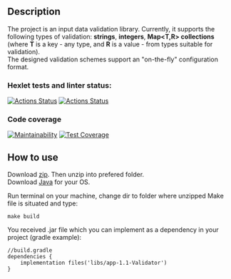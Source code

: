 ## Description  
The project is an input data validation library. 
Currently,  it supports the following types of validation: **strings**, **integers**, **Map<T,R> collections** (where **T** is a key - any type, and **R** is a value - from types suitable for validation).  
The designed validation schemes support an "on-the-fly" configuration format.

### Hexlet tests and linter status:
[![Actions Status](https://github.com/sergi-Jr/java-project-78/actions/workflows/hexlet-check.yml/badge.svg)](https://github.com/sergi-Jr/java-project-78/actions)
[![Actions Status](https://github.com/sergi-Jr/java-project-78/actions/workflows/main.yml/badge.svg)](https://github.com/sergi-Jr/java-project-78/actions)

### Code coverage
[![Maintainability](https://api.codeclimate.com/v1/badges/b8b2bbcb3497073cc12a/maintainability)](https://codeclimate.com/github/sergi-Jr/java-project-78/maintainability)
[![Test Coverage](https://api.codeclimate.com/v1/badges/b8b2bbcb3497073cc12a/test_coverage)](https://codeclimate.com/github/sergi-Jr/java-project-78/test_coverage)

## How to use
Download [zip](https://github.com/sergi-Jr/validator/archive/refs/heads/main.zip). Then unzip into prefered folder.  
Download [Java](https://www.java.com/ru/download/manual.jsp) for your OS.

Run terminal on your machine, change dir to folder where unzipped Make file is situated and type:
```
make build
```
You received .jar file which you can implement as a dependency in your project (gradle example):
```
//build.gradle
dependencies {
    implementation files('libs/app-1.1-Validator')
}
```
